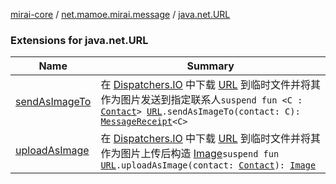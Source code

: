 [mirai-core](../../index.md) / [net.mamoe.mirai.message](../index.md) / [java.net.URL](./index.md)

### Extensions for java.net.URL

| Name | Summary |
|---|---|
| [sendAsImageTo](send-as-image-to.md) | 在 [Dispatchers.IO](#) 中下载 [URL](https://docs.oracle.com/javase/6/docs/api/java/net/URL.html) 到临时文件并将其作为图片发送到指定联系人`suspend fun <C : `[`Contact`](../../net.mamoe.mirai.contact/-contact/index.md)`> `[`URL`](https://docs.oracle.com/javase/6/docs/api/java/net/URL.html)`.sendAsImageTo(contact: C): `[`MessageReceipt`](../-message-receipt/index.md)`<C>` |
| [uploadAsImage](upload-as-image.md) | 在 [Dispatchers.IO](#) 中下载 [URL](https://docs.oracle.com/javase/6/docs/api/java/net/URL.html) 到临时文件并将其作为图片上传后构造 [Image](../../net.mamoe.mirai.message.data/-image/index.md)`suspend fun `[`URL`](https://docs.oracle.com/javase/6/docs/api/java/net/URL.html)`.uploadAsImage(contact: `[`Contact`](../../net.mamoe.mirai.contact/-contact/index.md)`): `[`Image`](../../net.mamoe.mirai.message.data/-image/index.md) |
